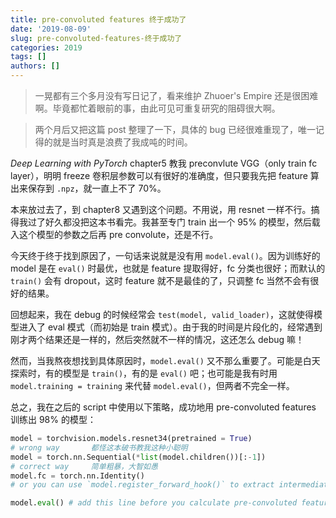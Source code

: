 ```yaml
---
title: pre-convoluted features 终于成功了
date: '2019-08-09'
slug: pre-convoluted-features-终于成功了
categories: 2019
tags: []
authors: []
---
```




> 一晃都有三个多月没有写日记了，看来维护 Zhuoer's Empire 还是很困难啊。毕竟都忙着眼前的事，由此可见可重复研究的阻碍很大啊。

> 两个月后又把这篇 post 整理了一下，具体的 bug 已经很难重现了，唯一记得的就是当时真是浪费了我成吨的时间。

_Deep Learning with PyTorch_ chapter5 教我 preconvlute VGG（only train fc layer），明明 freeze 卷积层参数可以有很好的准确度，但只要我先把 feature 算出来保存到 `.npz`，就一直上不了 70%。

本来放过去了，到 chapter8 又遇到这个问题。不用说，用 resnet 一样不行。搞得我过了好久都没把这本书看完。我甚至专门 train 出一个 95% 的模型，然后载入这个模型的参数之后再 pre convolute，还是不行。

今天终于终于找到原因了，一句话来说就是没有用 `model.eval()`。因为训练好的 model 是在 `eval()` 时最优，也就是 feature 提取得好，fc 分类也很好；而默认的 `train()` 会有 dropout，这时 feature 就不是最佳的了，只调整 fc 当然不会有很好的结果。

回想起来，我在 debug 的时候经常会 `test(model, valid_loader)`，这就使得模型进入了 eval 模式（而初始是 train 模式）。由于我的时间是片段化的，经常遇到刚才两个结果还是一样的，然后突然就不一样的情况，这还怎么 debug 嘛！

然而，当我熬夜想找到具体原因时，`model.eval()` 又不那么重要了。可能是白天探索时，有的模型是 `train()`，有的是 `eval()` 吧；也可能是我有时用 `model.training = training` 来代替 `model.eval()`，但两者不完全一样。

总之，我在之后的 script 中使用以下策略，成功地用 pre-convoluted features 训练出 98% 的模型：

```python
model = torchvision.models.resnet34(pretrained = True)
# wrong way       都怪这本破书教我这种小聪明
model = torch.nn.Sequential(*list(model.children())[:-1]) 
# correct way     简单粗暴，大智如愚
model.fc = torch.nn.Identity()
# or you can use `model.register_forward_hook()` to extract intermediate result

model.eval() # add this line before you calculate pre-convoluted features
```
